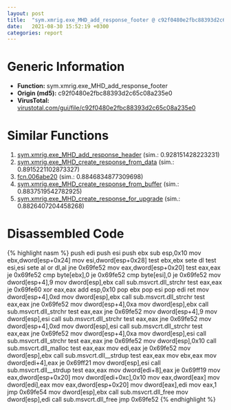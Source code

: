 ```yaml
---
layout: post
title:  "sym.xmrig.exe_MHD_add_response_footer @ c92f0480e2fbc88393d2c65c08a235e0"
date:   2021-08-30 15:52:19 +0300
categories: report
---
```


# Generic Information
- **Function:** sym.xmrig.exe\_MHD\_add\_response\_footer
- **Origin (md5):** c92f0480e2fbc88393d2c65c08a235e0
- **VirusTotal:** [virustotal.com/gui/file/c92f0480e2fbc88393d2c65c08a235e0][virustotal_ref]



# Similar Functions

1. [sym.xmrig.exe\_MHD\_add\_response\_header][similar_1_ref] (sim.: 0.928151428223231)
2. [sym.xmrig.exe\_MHD\_create\_response\_from\_data][similar_2_ref] (sim.: 0.8915221102873327)
3. [fcn.006abe20][similar_3_ref] (sim.: 0.8846834877309698)
4. [sym.xmrig.exe\_MHD\_create\_response\_from\_buffer][similar_4_ref] (sim.: 0.8837519542782925)
5. [sym.xmrig.exe\_MHD\_create\_response\_for\_upgrade][similar_5_ref] (sim.: 0.8826407204458268)


# Disassembled Code

{% highlight nasm %}
push edi
push esi
push ebx
sub esp,0x10
mov ebx,dword[esp+0x24]
mov esi,dword[esp+0x28]
test ebx,ebx
sete dl
test esi,esi
sete al
or dl,al
jne 0x69fe52
mov eax,dword[esp+0x20]
test eax,eax
je 0x69fe52
cmp byte[ebx],0
je 0x69fe52
cmp byte[esi],0
je 0x69fe52
mov dword[esp+4],9
mov dword[esp],ebx
call sub.msvcrt.dll_strchr
test eax,eax
je 0x69fe60
xor eax,eax
add esp,0x10
pop ebx
pop esi
pop edi
ret 
mov dword[esp+4],0xd
mov dword[esp],ebx
call sub.msvcrt.dll_strchr
test eax,eax
jne 0x69fe52
mov dword[esp+4],0xa
mov dword[esp],ebx
call sub.msvcrt.dll_strchr
test eax,eax
jne 0x69fe52
mov dword[esp+4],9
mov dword[esp],esi
call sub.msvcrt.dll_strchr
test eax,eax
jne 0x69fe52
mov dword[esp+4],0xd
mov dword[esp],esi
call sub.msvcrt.dll_strchr
test eax,eax
jne 0x69fe52
mov dword[esp+4],0xa
mov dword[esp],esi
call sub.msvcrt.dll_strchr
test eax,eax
jne 0x69fe52
mov dword[esp],0x10
call sub.msvcrt.dll_malloc
test eax,eax
mov edi,eax
je 0x69fe52
mov dword[esp],ebx
call sub.msvcrt.dll__strdup
test eax,eax
mov ebx,eax
mov dword[edi+4],eax
je 0x69ff21
mov dword[esp],esi
call sub.msvcrt.dll__strdup
test eax,eax
mov dword[edi+8],eax
je 0x69ff19
mov eax,dword[esp+0x20]
mov dword[edi+0xc],0x10
mov eax,dword[eax]
mov dword[edi],eax
mov eax,dword[esp+0x20]
mov dword[eax],edi
mov eax,1
jmp 0x69fe54
mov dword[esp],ebx
call sub.msvcrt.dll_free
mov dword[esp],edi
call sub.msvcrt.dll_free
jmp 0x69fe52
{% endhighlight %}


[similar_1_ref]: /report/sym.xmrig.exe_MHD_add_response_header@c92f0480e2fbc88393d2c65c08a235e0
[similar_2_ref]: /report/sym.xmrig.exe_MHD_create_response_from_data@c92f0480e2fbc88393d2c65c08a235e0
[similar_3_ref]: /report/fcn.006abe20@c92f0480e2fbc88393d2c65c08a235e0
[similar_4_ref]: /report/sym.xmrig.exe_MHD_create_response_from_buffer@c92f0480e2fbc88393d2c65c08a235e0
[similar_5_ref]: /report/sym.xmrig.exe_MHD_create_response_for_upgrade@c92f0480e2fbc88393d2c65c08a235e0
[virustotal_ref]: https://www.virustotal.com/gui/file/c92f0480e2fbc88393d2c65c08a235e0